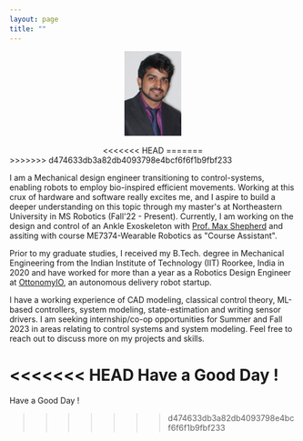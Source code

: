 ```yaml
---
layout: page
title: ""
---
```

<center>
<p align="center" width="100%">
    <img width="20%" src="/assets/my_photo.jpg"> 
</p>
<<<<<<< HEAD
=======
</center>
<!-- <img align="center" width="120" height="120" src="/assets/my_photo.jpg" style="padding-right: 15px; padding-left: 15px;"> -->
>>>>>>> d474633db3a82db4093798e4bcf6f6f1b9fbf233

I am a Mechanical design engineer transitioning to control-systems, enabling robots to employ bio-inspired efficient movements. Working at this crux of hardware and software really excites me, and I aspire to build a deeper understanding on this topic through my master's at Northeastern University in MS Robotics (Fall'22 - Present). Currently, I am working on the design and control of an Ankle Exoskeleton with [Prof. Max Shepherd](https://coe.northeastern.edu/people/shepherd-maxwell/) and assiting with course ME7374-Wearable Robotics as "Course Assistant".

Prior to my graduate studies, I received my B.Tech. degree in Mechanical Engineering from the Indian Institute of Technology (IIT) Roorkee, India in 2020 and have worked for more than a year as a Robotics Design Engineer at [OttonomyIO](https://ottonomy.io/), an autonomous delivery robot startup. 

I have a working experience of CAD modeling, classical control theory, ML-based controllers, system modeling, state-estimation and writing sensor drivers. I am seeking internship/co-op opportunities for Summer and Fall 2023 in areas relating to control systems and system modeling. Feel free to reach out to discuss more on my projects and skills. 

<<<<<<< HEAD
Have a Good Day !
=======
Have a Good Day !
>>>>>>> d474633db3a82db4093798e4bcf6f6f1b9fbf233

